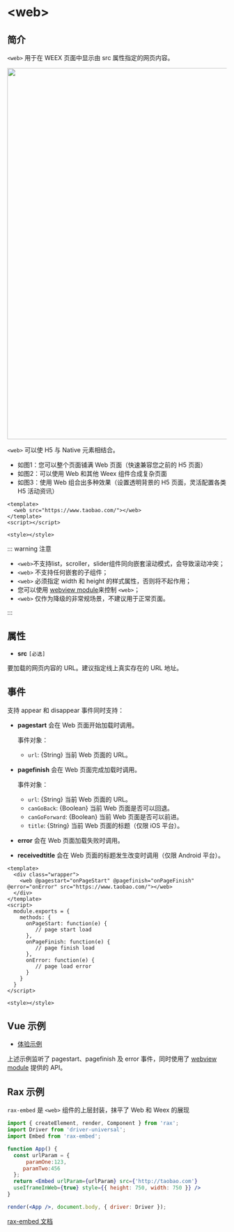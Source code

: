 # &lt;web&gt;

## 简介

`<web>` 用于在 WEEX 页面中显示由 src 属性指定的网页内容。

<div style="text-align: center"><img src="https://img.alicdn.com/tfs/TB161pxoiLaK1RjSZFxXXamPFXa-1465-758.png" width="850"></div>

`<web>` 可以使 H5 与 Native 元素相结合。

* 如图1：您可以整个页面铺满 Web 页面（快速兼容您之前的 H5 页面）
* 如图2：可以使用 Web 和其他 Weex 组件合成复杂页面
* 如图3：使用 Web 组合出多种效果（设置透明背景的 H5 页面，灵活配置各类 H5 活动资讯）

```vue
<template>
  <web src="https://www.taobao.com/"></web>
</template>
<script></script>

<style></style>
```

::: warning 注意
* `<web>`不支持list，scroller，slider组件同向嵌套滚动模式，会导致滚动冲突；
* `<web>` 不支持任何嵌套的子组件；
* `<web>` 必须指定 width 和 height 的样式属性，否则将不起作用；
* 您可以使用 [webview module](../modules/webview.html)来控制 `<web>`；
* `<web>` 仅作为降级的非常规场景，不建议用于正常页面。

:::

## 属性

* **src** `[必选]`

要加载的网页内容的 URL。建议指定线上真实存在的 URL 地址。

## 事件

支持 appear 和 disappear 事件同时支持：

* **pagestart** 会在 Web 页面开始加载时调用。

    事件对象：
    - `url`: {String} 当前 Web 页面的 URL。

* **pagefinish** 会在 Web 页面完成加载时调用。

    事件对象：
    - `url`: {String} 当前 Web 页面的 URL。
    - `canGoBack`: {Boolean} 当前 Web 页面是否可以回退。
    - `canGoForward`: {Boolean} 当前 Web 页面是否可以前进。
    - `title`: {String} 当前 Web 页面的标题（仅限 iOS 平台）。

* **error** 会在 Web 页面加载失败时调用。

* **receivedtitle** 会在 Web 页面的标题发生改变时调用（仅限 Android 平台）。

```vue
<template>
  <div class="wrapper">
    <web @pagestart="onPageStart" @pagefinish="onPageFinish" @error="onError" src="https://www.taobao.com/"></web>
  </div>
</template>
<script>
  module.exports = {
    methods: {
      onPageStart: function(e) {
         // page start load
      },
      onPageFinish: function(e) {
         // page finish load
      },
      onError: function(e) {
         // page load error
      }
    }
  }
</script>

<style></style>
```

## Vue 示例

* [体验示例](http://dotwe.org/vue/9f8a7be89a4ad881ff515145cc9306ea)

上述示例监听了 pagestart、pagefinish 及 error 事件，同时使用了  [webview module](../modules/webview.html) 提供的 API。

## Rax 示例

`rax-embed` 是 `<web>` 组件的上层封装，抹平了 Web 和 Weex 的展现

```jsx
import { createElement, render, Component } from 'rax';
import Driver from 'driver-universal';
import Embed from 'rax-embed';

function App() {
  const urlParam = {
      paramOne:123,
     paramTwo:456
  };
  return <Embed urlParam={urlParam} src={'http://taobao.com'} 
  useIframeInWeb={true} style={{ height: 750, width: 750 }} />
}

render(<App />, document.body, { driver: Driver });
```

[rax-embed 文档](https://rax.js.org/docs/components/embed)

